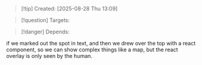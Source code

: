 
>[!tip] Created: [2025-08-28 Thu 13:09]

>[!question] Targets: 

>[!danger] Depends: 

if we marked out the spot in text, and then we drew over the top with a react component, so we can show complex things like a map, but the react overlay is only seen by the human.